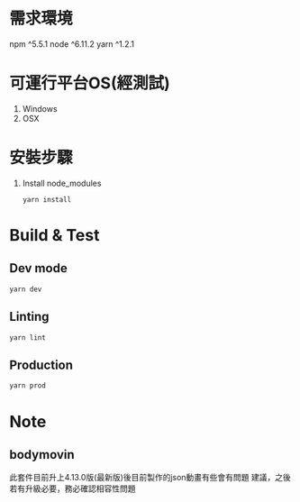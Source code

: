 # 需求環境
  npm ^5.5.1
  node ^6.11.2
  yarn ^1.2.1

# 可運行平台OS(經測試)
  1. Windows
  2. OSX

# 安裝步驟
  1. Install node_modules
     ```
     yarn install
     ```

# Build & Test
  ## Dev mode
  ```
  yarn dev
  ```
  ## Linting
  ```
  yarn lint
  ```

  ## Production

  ```
  yarn prod
  ```

# Note
  ## bodymovin
  此套件目前升上4.13.0版(最新版)後目前製作的json動畫有些會有問題
  建議，之後若有升級必要，務必確認相容性問題
